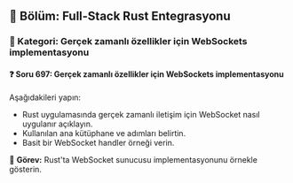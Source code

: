 ## 📘 Bölüm: Full-Stack Rust Entegrasyonu  
### 🔹 Kategori: Gerçek zamanlı özellikler için WebSockets implementasyonu  
#### ❓ Soru 697: Gerçek zamanlı özellikler için WebSockets implementasyonu

Aşağıdakileri yapın:

- Rust uygulamasında gerçek zamanlı iletişim için WebSocket nasıl uygulanır açıklayın.
- Kullanılan ana kütüphane ve adımları belirtin.
- Basit bir WebSocket handler örneği verin.

🔧 **Görev:** Rust'ta WebSocket sunucusu implementasyonunu örnekle gösterin.
